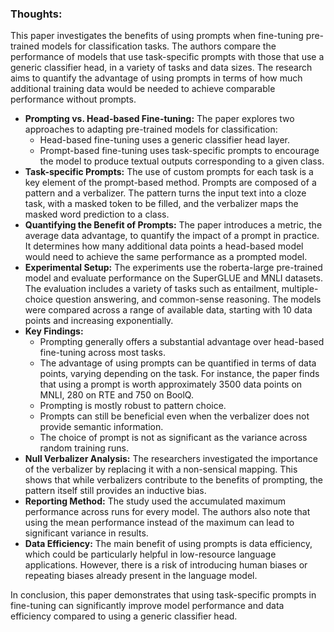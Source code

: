 ### Thoughts:
This paper investigates the benefits of using prompts when fine-tuning pre-trained models for classification tasks. The authors compare the performance of models that use task-specific prompts with those that use a generic classifier head, in a variety of tasks and data sizes. The research aims to quantify the advantage of using prompts in terms of how much additional training data would be needed to achieve comparable performance without prompts.


- **Prompting vs. Head-based Fine-tuning:** The paper explores two approaches to adapting pre-trained models for classification:
    - Head-based fine-tuning uses a generic classifier head layer.
    - Prompt-based fine-tuning uses task-specific prompts to encourage the model to produce textual outputs corresponding to a given class.
- **Task-specific Prompts:** The use of custom prompts for each task is a key element of the prompt-based method. Prompts are composed of a pattern and a verbalizer. The pattern turns the input text into a cloze task, with a masked token to be filled, and the verbalizer maps the masked word prediction to a class.
- **Quantifying the Benefit of Prompts:** The paper introduces a metric, the average data advantage, to quantify the impact of a prompt in practice. It determines how many additional data points a head-based model would need to achieve the same performance as a prompted model.
- **Experimental Setup:** The experiments use the roberta-large pre-trained model and evaluate performance on the SuperGLUE and MNLI datasets. The evaluation includes a variety of tasks such as entailment, multiple-choice question answering, and common-sense reasoning. The models were compared across a range of available data, starting with 10 data points and increasing exponentially.
- **Key Findings:**
    - Prompting generally offers a substantial advantage over head-based fine-tuning across most tasks.
    - The advantage of using prompts can be quantified in terms of data points, varying depending on the task. For instance, the paper finds that using a prompt is worth approximately 3500 data points on MNLI, 280 on RTE and 750 on BoolQ.
    - Prompting is mostly robust to pattern choice.
    - Prompts can still be beneficial even when the verbalizer does not provide semantic information.
    - The choice of prompt is not as significant as the variance across random training runs.
- **Null Verbalizer Analysis:** The researchers investigated the importance of the verbalizer by replacing it with a non-sensical mapping. This shows that while verbalizers contribute to the benefits of prompting, the pattern itself still provides an inductive bias.
- **Reporting Method:** The study used the accumulated maximum performance across runs for every model. The authors also note that using the mean performance instead of the maximum can lead to significant variance in results.
- **Data Efficiency:** The main benefit of using prompts is data efficiency, which could be particularly helpful in low-resource language applications. However, there is a risk of introducing human biases or repeating biases already present in the language model.

In conclusion, this paper demonstrates that using task-specific prompts in fine-tuning can significantly improve model performance and data efficiency compared to using a generic classifier head.